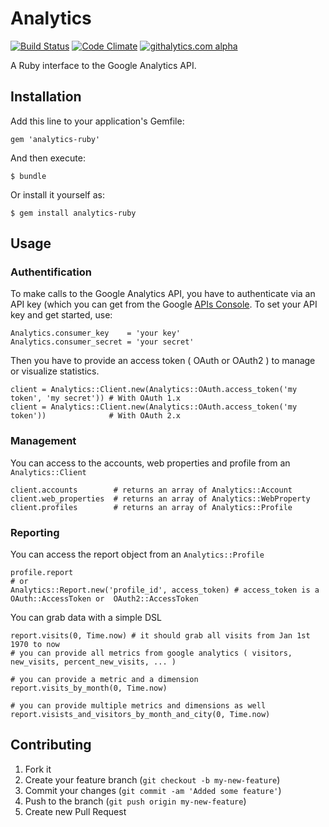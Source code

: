 # Analytics

[![Build Status](https://travis-ci.org/AlexisMontagne/analytics.png?branch=master)](https://travis-ci.org/AlexisMontagne/analytics)
[![Code Climate](https://codeclimate.com/repos/528d2778c7f3a335fa013259/badges/c4c17ae9f5591d5b5509/gpa.png)](https://codeclimate.com/repos/528d2778c7f3a335fa013259/feed)
[![githalytics.com alpha](https://cruel-carlota.pagodabox.com/b9b735f530731e985ae3f291b84c4e63 "githalytics.com")](http://githalytics.com/AlexisMontagne/analytics)

A Ruby interface to the Google Analytics API.

## Installation

Add this line to your application's Gemfile:

    gem 'analytics-ruby'

And then execute:

    $ bundle

Or install it yourself as:

    $ gem install analytics-ruby

## Usage

### Authentification

To make calls to the Google Analytics API, you have to authenticate via an API key (which you can get from the Google [APIs Console](https://code.google.com/apis/console#access). To set your API key and get started, use:

    Analytics.consumer_key    = 'your key'
    Analytics.consumer_secret = 'your secret'

Then you have to provide an access token ( OAuth or OAuth2 ) to manage or visualize statistics.
   
    client = Analytics::Client.new(Analytics::OAuth.access_token('my token', 'my secret')) # With OAuth 1.x 
    client = Analytics::Client.new(Analytics::OAuth.access_token('my token'))              # With OAuth 2.x 
    
### Management

You can access to the accounts, web properties and profile from an `Analytics::Client` 
    
    client.accounts        # returns an array of Analytics::Account
    client.web_properties  # returns an array of Analytics::WebProperty
    client.profiles        # returns an array of Analytics::Profile

### Reporting

You can access the report object from an `Analytics::Profile` 
  
    profile.report
    # or 
    Analytics::Report.new('profile_id', access_token) # access_token is a OAuth::AccessToken or  OAuth2::AccessToken

You can grab data with a simple DSL

    report.visits(0, Time.now) # it should grab all visits from Jan 1st 1970 to now
    # you can provide all metrics from google analytics ( visitors, new_visits, percent_new_visits, ... )
  
    # you can provide a metric and a dimension
    report.visits_by_month(0, Time.now)

    # you can provide multiple metrics and dimensions as well
    report.visists_and_visitors_by_month_and_city(0, Time.now)

  
## Contributing

1. Fork it
2. Create your feature branch (`git checkout -b my-new-feature`)
3. Commit your changes (`git commit -am 'Added some feature'`)
4. Push to the branch (`git push origin my-new-feature`)
5. Create new Pull Request
